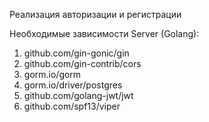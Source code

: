 Реализация авторизации и регистрации

Необходимые зависимости Server (Golang):
1) github.com/gin-gonic/gin
2) github.com/gin-contrib/cors
3) gorm.io/gorm
4) gorm.io/driver/postgres
5) github.com/golang-jwt/jwt
6) github.com/spf13/viper
